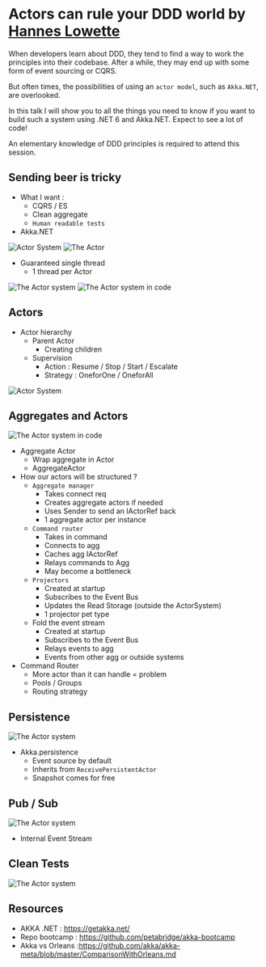 # Actors can rule your DDD world by [Hannes Lowette](https://twitter.com/hannes_lowette)
When developers learn about DDD, they tend to find a way to work the principles into their codebase. After a while, they may end up with some form of event sourcing or CQRS. 

But often times, the possibilities of using an `actor model`, such as `Akka.NET`, are overlooked.

In this talk I will show you to all the things you need to know if you want to build such a system using .NET 6 and Akka.NET. Expect to see a lot of code!

An elementary knowledge of DDD principles is required to attend this session.

## Sending beer is tricky
- What I want :
   - CQRS / ES
   - Clean aggregate
   - `Human readable tests`
- Akka.NET

![Actor System](img/actors-in-ddd/actor1.png)
![The Actor](img/actors-in-ddd/1.JPG)
- Guaranteed single thread
    - 1 thread per Actor

![The Actor system](img/actors-in-ddd/2.JPG)
![The Actor system in code](img/actors-in-ddd/3.JPG)

## Actors
- Actor hierarchy
   - Parent Actor
      -  Creating children
   - Supervision
      -  Action : Resume / Stop / Start / Escalate
      -  Strategy : OneforOne / OneforAll

![Actor System](img/actors-in-ddd/actor2.png)

## Aggregates and Actors
![The Actor system in code](img/actors-in-ddd/6.JPG)

- Aggregate Actor
   - Wrap aggregate in Actor
   - AggregateActor
- How our actors will be structured ?
   - `Aggregate manager`
      -  Takes connect req
      -  Creates aggregate actors if needed
      -  Uses Sender to send an IActorRef back
      -  1 aggregate actor per instance
   - `Command router`
      -  Takes in command
      -  Connects to agg
      -  Caches agg IActorRef
      -  Relays commands to Agg
      -  May become a bottleneck
   - `Projectors`
      -  Created at startup
      -  Subscribes to the Event Bus
      -  Updates the Read Storage (outside the ActorSystem)
      -  1 projector pet type 
   - Fold the event stream
      -  Created at startup
      -  Subscribes to the Event Bus
      -  Relays events to agg
      -  Events from other agg or outside systems
- Command Router
   - More actor than it can handle = problem
   - Pools / Groups
   - Routing strategy

## Persistence
![The Actor system](img/actors-in-ddd/4.JPG)
- Akka.persistence
   - Event source by default
   - Inherits from `ReceivePersistentActor`
   - Snapshot comes for free

## Pub / Sub
![The Actor system](img/actors-in-ddd/5.JPG)
- Internal Event Stream

## Clean Tests
![The Actor system](img/actors-in-ddd/7.JPG)


## Resources
- AKKA .NET : https://getakka.net/
- Repo bootcamp : https://github.com/petabridge/akka-bootcamp
- Akka vs Orleans :https://github.com/akka/akka-meta/blob/master/ComparisonWithOrleans.md